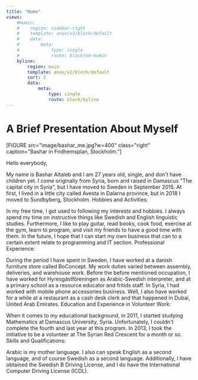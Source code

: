 ```yaml
---
title: "Home"
views:
    #mumin:
    #    region: sidebar-right
    #    template: anax/v2/block/default
    #    data:
    #        meta:
    #            type: single
    #            route: block/om-mumin
    byline:
        region: main
        template: anax/v2/block/default
        sort: 2
        data:
            meta:
                type: single
                route: block/byline
---
```





A Brief Presentation About Myself
=========================

<!-- Detta innehåll är skrivet i markdown och du hittar innehållet i filen `content/index.md`. -->

[FIGURE src="image/bashar_me.jpg?w=400" class="right" caption="Bashar in Fridhemsplan, Stockholm."]

Hello everybody,

My name is Bashar Altaleb and I am 27 years old, single, and don't have children yet. I come originally from Syria, born and raised in Damascus "The capital city in Syria", but I have moved to Sweden in September 2015. At first, I lived in a little city called Avesta in Dalarna province, but in 2018 I moved to Sundbyberg, Stockholm.
Hobbies and Activities:

In my free time, I got used to following my interests and hobbies. I always spend my time on instructive things like Swedish and English linguistic studies. Furthermore, I like to play guitar, read books, cook food, exercise at the gym, learn to program, and visit my friends to have a good time with them. In the future, I hope that I can start my own business that can to a certain extent relate to programming and IT section.
Professional Experience:

During the period I have spent in Sweden, I have worked at a danish furniture store called BoConcept. My work duties varied between assembly, deliveries, and warehouse work. Before the before mentioned occupation, I have worked for Hyresgästföreningen as Arabic-Swedish interpreter, and at a primary school as a resource educator and fritids staff. In Syria, I had worked with mobile phone accessories business. Well, I also have worked for a while at a restaurant as a cash desk clerk and that happened in Dubai, United Arab Emirates.
Education and Experience in Volunteer Work:

When it comes to my educational background, in 2011, I started studying Mathematics at Damascus University, Syria. Unfortunately, I couldn't complete the fourth and last year at this program. In 2013, I took the initiative to be a volunteer at The Syrian Red Crescent for a month or so.
Skills and Qualifications:

Arabic is my mother language. I also can speak English as a second language, and of course Swedish as a second language. Additionally, I have obtained the Swedish B Driving License, and I do have the International Computer Driving License (ICDL).
